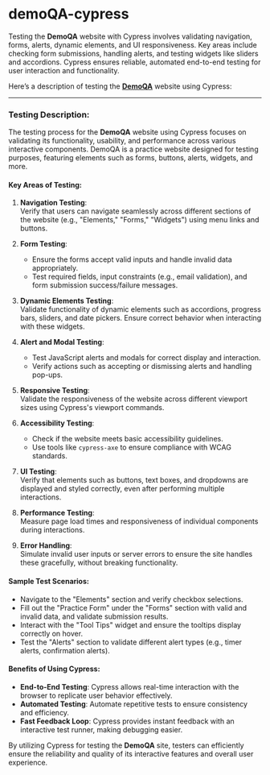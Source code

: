 # demoQA-cypress
Testing the **DemoQA** website with Cypress involves validating navigation, forms, alerts, dynamic elements, and UI responsiveness. Key areas include checking form submissions, handling alerts, and testing widgets like sliders and accordions. Cypress ensures reliable, automated end-to-end testing for user interaction and functionality.


Here’s a description of testing the **[DemoQA](https://demoqa.com/)** website using Cypress:

---

### **Testing Description:**

The testing process for the **DemoQA** website using Cypress focuses on validating its functionality, usability, and performance across various interactive components. DemoQA is a practice website designed for testing purposes, featuring elements such as forms, buttons, alerts, widgets, and more. 

#### **Key Areas of Testing:**
1. **Navigation Testing**:  
   Verify that users can navigate seamlessly across different sections of the website (e.g., "Elements," "Forms," "Widgets") using menu links and buttons.

2. **Form Testing**:  
   - Ensure the forms accept valid inputs and handle invalid data appropriately.
   - Test required fields, input constraints (e.g., email validation), and form submission success/failure messages.

3. **Dynamic Elements Testing**:  
   Validate functionality of dynamic elements such as accordions, progress bars, sliders, and date pickers. Ensure correct behavior when interacting with these widgets.

4. **Alert and Modal Testing**:  
   - Test JavaScript alerts and modals for correct display and interaction.
   - Verify actions such as accepting or dismissing alerts and handling pop-ups.

5. **Responsive Testing**:  
   Validate the responsiveness of the website across different viewport sizes using Cypress's viewport commands.

6. **Accessibility Testing**:  
   - Check if the website meets basic accessibility guidelines.
   - Use tools like `cypress-axe` to ensure compliance with WCAG standards.

7. **UI Testing**:  
   Verify that elements such as buttons, text boxes, and dropdowns are displayed and styled correctly, even after performing multiple interactions.

8. **Performance Testing**:  
   Measure page load times and responsiveness of individual components during interactions.

9. **Error Handling**:  
   Simulate invalid user inputs or server errors to ensure the site handles these gracefully, without breaking functionality.

#### **Sample Test Scenarios:**
- Navigate to the "Elements" section and verify checkbox selections.
- Fill out the "Practice Form" under the "Forms" section with valid and invalid data, and validate submission results.
- Interact with the "Tool Tips" widget and ensure the tooltips display correctly on hover.
- Test the "Alerts" section to validate different alert types (e.g., timer alerts, confirmation alerts).

#### **Benefits of Using Cypress:**
- **End-to-End Testing**: Cypress allows real-time interaction with the browser to replicate user behavior effectively.
- **Automated Testing**: Automate repetitive tests to ensure consistency and efficiency.
- **Fast Feedback Loop**: Cypress provides instant feedback with an interactive test runner, making debugging easier.

By utilizing Cypress for testing the **DemoQA** site, testers can efficiently ensure the reliability and quality of its interactive features and overall user experience.